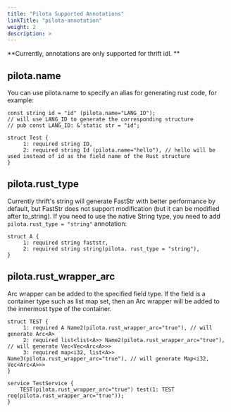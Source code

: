 ```yaml
---
title: "Pilota Supported Annotations"
linkTitle: "pilota-annotation"
weight: 2
description: >
---
```


**Currently, annotations are only supported for thrift idl. **

## pilota.name

You can use pilota.name to specify an alias for generating rust code, for example:

```thrift
const string id = "id" (pilota.name="LANG_ID");
// will use LANG_ID to generate the corresponding structure
// pub const LANG_ID: &'static str = "id";

struct Test {
     1: required string ID,
     2: required string Id (pilota.name="hello"), // hello will be used instead of id as the field name of the Rust structure
}
```

## pilota.rust_type

Currently thrift's string will generate FastStr with better performance by default, but FastStr does not support modification (but it can be modified after to_string). If you need to use the native String type, you need to add `pilota.rust_type = "string"` annotation:

```thrift
struct A {
     1: required string faststr,
     2: required string string(pilota. rust_type = "string"),
}
```

## pilota.rust_wrapper_arc

Arc wrapper can be added to the specified field type. If the field is a container type such as list map set, then an Arc wrapper will be added to the innermost type of the container.

```thrift
struct TEST {
     1: required A Name2(pilota.rust_wrapper_arc="true"), // will generate Arc<A>
     2: required list<list<A>> Name2(pilota.rust_wrapper_arc="true"), // will generate Vec<Vec<Arc<A>>>
     3: required map<i32, list<A>> Name3(pilota.rust_wrapper_arc="true"), // will generate Map<i32, Vec<Arc<A>>>
}

service TestService {
    TEST(pilota.rust_wrapper_arc="true") test(1: TEST req(pilota.rust_wrapper_arc="true"));
}
```